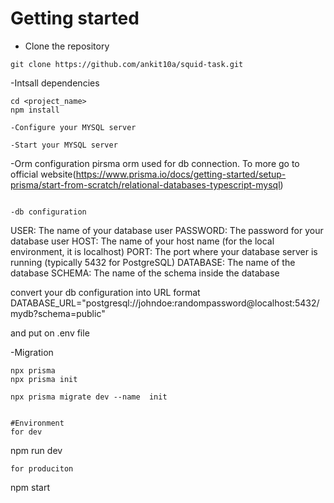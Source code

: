 # Getting started
- Clone the repository
```
git clone https://github.com/ankit10a/squid-task.git

```
-Intsall dependencies 
```
cd <project_name>
npm install

-Configure your MYSQL server

-Start your MYSQL server

```
-Orm configuration
 pirsma orm used for db connection. To more go to official website(https://www.prisma.io/docs/getting-started/setup-prisma/start-from-scratch/relational-databases-typescript-mysql)

```

-db configuration
```
USER: The name of your database user
PASSWORD: The password for your database user
HOST: The name of your host name (for the local environment, it is localhost)
PORT: The port where your database server is running (typically 5432 for PostgreSQL)
DATABASE: The name of the database
SCHEMA: The name of the schema inside the database

convert your db configuration into URL format
DATABASE_URL="postgresql://johndoe:randompassword@localhost:5432/mydb?schema=public" 

and put on .env file

-Migration 
```
npx prisma
npx prisma init

npx prisma migrate dev --name  init


#Environment
for dev 
```
npm run dev
```
for produciton 

```
npm start
```






